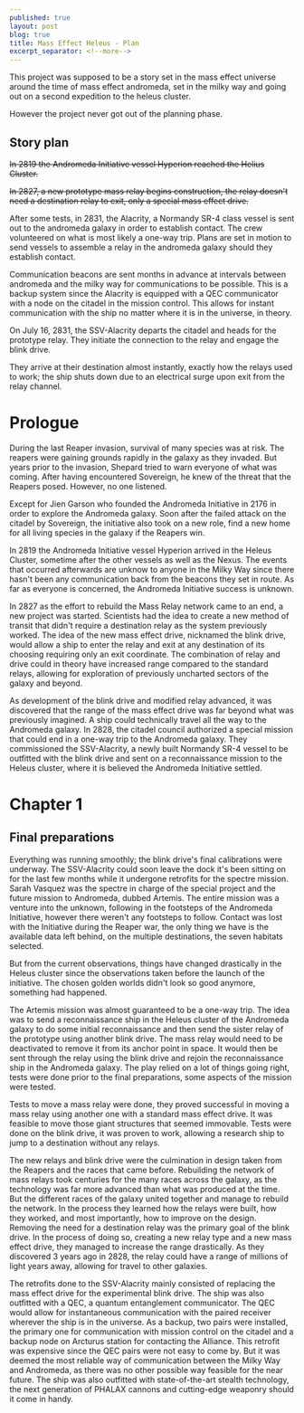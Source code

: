```yaml
---
published: true
layout: post
blog: true
title: Mass Effect Heleus - Plan
excerpt_separator: <!--more-->
---
```


This project was supposed to be a story set in the mass effect universe around the time of mass effect andromeda, set in the milky way and going out on a second expedition to the heleus cluster.

However the project never got out of the planning phase.

<!--more-->

Story plan
----------

~~In 2819 the Andromeda Initiative vessel Hyperion reached the Helius
Cluster.~~

~~In 2827, a new prototype mass relay begins construction, the relay
doesn't need a destination relay to exit, only a special mass effect
drive.~~

After some tests, in 2831, the Alacrity, a Normandy SR-4 class vessel is
sent out to the andromeda galaxy in order to establish contact. The crew
volunteered on what is most likely a one-way trip. Plans are set in
motion to send vessels to assemble a relay in the andromeda galaxy
should they establish contact.

Communication beacons are sent months in advance at intervals between
andromeda and the milky way for communications to be possible. This is a
backup system since the Alacrity is equipped with a QEC communicator
with a node on the citadel in the mission control. This allows for
instant communication with the ship no matter where it is in the
universe, in theory.

On July 16, 2831, the SSV-Alacrity departs the citadel and heads for the
prototype relay. They initiate the connection to the relay and engage
the blink drive.

They arrive at their destination almost instantly, exactly how the
relays used to work; the ship shuts down due to an electrical surge upon
exit from the relay channel.

Prologue
========

During the last Reaper invasion, survival of many species was at risk.
The reapers were gaining grounds rapidly in the galaxy as they invaded.
But years prior to the invasion, Shepard tried to warn everyone of what
was coming. After having encountered Sovereign, he knew of the threat
that the Reapers posed. However, no one listened.

Except for Jien Garson who founded the Andromeda Initiative in 2176 in
order to explore the Andromeda galaxy. Soon after the failed attack on
the citadel by Sovereign, the initiative also took on a new role, find a
new home for all living species in the galaxy if the Reapers win.

In 2819 the Andromeda Initiative vessel Hyperion arrived in the Heleus
Cluster, sometime after the other vessels as well as the Nexus. The
events that occurred afterwards are unknow to anyone in the Milky Way
since there hasn't been any communication back from the beacons they set
in route. As far as everyone is concerned, the Andromeda Initiative
success is unknown.

In 2827 as the effort to rebuild the Mass Relay network came to an end,
a new project was started. Scientists had the idea to create a new
method of transit that didn't require a destination relay as the system
previously worked. The idea of the new mass effect drive, nicknamed the
blink drive, would allow a ship to enter the relay and exit at any
destination of its choosing requiring only an exit coordinate. The
combination of relay and drive could in theory have increased range
compared to the standard relays, allowing for exploration of previously
uncharted sectors of the galaxy and beyond.

As development of the blink drive and modified relay advanced, it was
discovered that the range of the mass effect drive was far beyond what
was previously imagined. A ship could technically travel all the way to
the Andromeda galaxy. In 2828, the citadel council authorized a special
mission that could end in a one-way trip to the Andromeda galaxy. They
commissioned the SSV-Alacrity, a newly built Normandy SR-4 vessel to be
outfitted with the blink drive and sent on a reconnaissance mission to
the Heleus cluster, where it is believed the Andromeda Initiative
settled.

Chapter 1
=========

Final preparations
------------------

Everything was running smoothly; the blink drive's final calibrations
were underway. The SSV-Alacrity could soon leave the dock it's been
sitting on for the last few months while it undergone retrofits for the
spectre mission. Sarah Vasquez was the spectre in charge of the special
project and the future mission to Andromeda, dubbed Artemis. The entire
mission was a venture into the unknown, following in the footsteps of
the Andromeda Initiative, however there weren\'t any footsteps to
follow. Contact was lost with the Initiative during the Reaper war, the
only thing we have is the available data left behind, on the multiple
destinations, the seven habitats selected.

But from the current observations, things have changed drastically in
the Heleus cluster since the observations taken before the launch of the
initiative. The chosen golden worlds didn't look so good anymore,
something had happened.

The Artemis mission was almost guaranteed to be a one-way trip. The idea
was to send a reconnaissance ship in the Heleus cluster of the Andromeda
galaxy to do some initial reconnaissance and then send the sister relay
of the prototype using another blink drive. The mass relay would need to
be deactivated to remove it from its anchor point in space. It would
then be sent through the relay using the blink drive and rejoin the
reconnaissance ship in the Andromeda galaxy. The play relied on a lot of
things going right, tests were done prior to the final preparations,
some aspects of the mission were tested.

Tests to move a mass relay were done, they proved successful in moving a
mass relay using another one with a standard mass effect drive. It was
feasible to move those giant structures that seemed immovable. Tests
were done on the blink drive, it was proven to work, allowing a research
ship to jump to a destination without any relays.

The new relays and blink drive were the culmination in design taken from
the Reapers and the races that came before. Rebuilding the network of
mass relays took centuries for the many races across the galaxy, as the
technology was far more advanced than what was produced at the time. But
the different races of the galaxy united together and manage to rebuild
the network. In the process they learned how the relays were built, how
they worked, and most importantly, how to improve on the design.
Removing the need for a destination relay was the primary goal of the
blink drive. In the process of doing so, creating a new relay type and a
new mass effect drive, they managed to increase the range drastically.
As they discovered 3 years ago in 2828, the relay could have a range of
millions of light years away, allowing for travel to other galaxies.

The retrofits done to the SSV-Alacrity mainly consisted of replacing the
mass effect drive for the experimental blink drive. The ship was also
outfitted with a QEC, a quantum entanglement communicator. The QEC would
allow for instantaneous communication with the paired receiver wherever
the ship is in the universe. As a backup, two pairs were installed, the
primary one for communication with mission control on the citadel and a
backup node on Arcturus station for contacting the Alliance. This
retrofit was expensive since the QEC pairs were not easy to come by. But
it was deemed the most reliable way of communication between the Milky
Way and Andromeda, as there was no other possible way feasible for the
near future. The ship was also outfitted with state-of-the-art stealth
technology, the next generation of PHALAX cannons and cutting-edge
weaponry should it come in handy.


